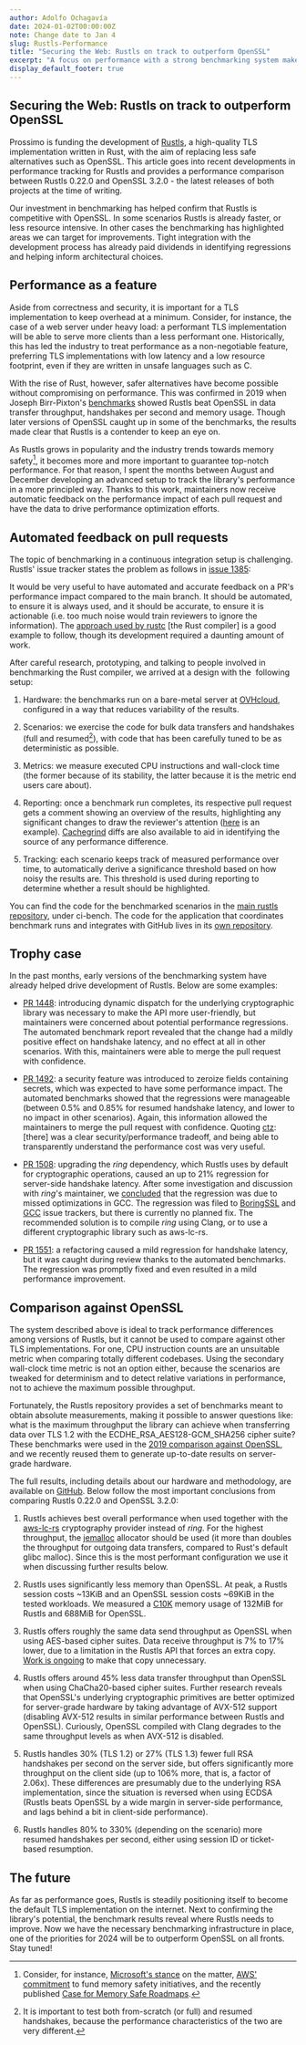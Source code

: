 ```yaml
---
author: Adolfo Ochagavía
date: 2024-01-02T00:00:00Z
note: Change date to Jan 4
slug: Rustls-Performance
title: "Securing the Web: Rustls on track to outperform OpenSSL"
excerpt: "A focus on performance with a strong benchmarking system makes Rustls an attractive and memory safe option for TLS."
display_default_footer: true
---
```


## Securing the Web: Rustls on track to outperform OpenSSL

Prossimo is funding the development of [Rustls](https://github.com/rustls/rustls), a high-quality TLS implementation written in Rust, with the aim of replacing less safe alternatives such as OpenSSL. This article goes into recent developments in performance tracking for Rustls and provides a performance comparison between Rustls 0.22.0 and OpenSSL 3.2.0 - the latest releases of both projects at the time of writing.

Our investment in benchmarking has helped confirm that Rustls is competitive with OpenSSL. In some scenarios Rustls is already faster, or less resource intensive. In other cases the benchmarking has highlighted areas we can target for improvements. Tight integration with the development process has already paid dividends in identifying regressions and helping inform architectural choices.

## Performance as a feature

Aside from correctness and security, it is important for a TLS implementation to keep overhead at a minimum. Consider, for instance, the case of a web server under heavy load: a performant TLS implementation will be able to serve more clients than a less performant one. Historically, this has led the industry to treat performance as a non-negotiable feature, preferring TLS implementations with low latency and a low resource footprint, even if they are written in unsafe languages such as C.

With the rise of Rust, however, safer alternatives have become possible without compromising on performance. This was confirmed in 2019 when Joseph Birr-Pixton's [benchmarks](https://jbp.io/2019/07/01/rustls-vs-openssl-performance.html) showed Rustls beat OpenSSL in data transfer throughput, handshakes per second and memory usage. Though later versions of OpenSSL caught up in some of the benchmarks, the results made clear that Rustls is a contender to keep an eye on.

As Rustls grows in popularity and the industry trends towards memory safety[^1], it becomes more and more important to guarantee top-notch performance. For that reason, I spent the months between August and December developing an advanced setup to track the library's performance in a more principled way. Thanks to this work, maintainers now receive automatic feedback on the performance impact of each pull request and have the data to drive performance optimization efforts.

## Automated feedback on pull requests

The topic of benchmarking in a continuous integration setup is challenging. Rustls' issue tracker states the problem as follows in [issue 1385](https://github.com/rustls/rustls/issues/1385):

It would be very useful to have automated and accurate feedback on a PR's performance impact compared to the main branch. It should be automated, to ensure it is always used, and it should be accurate, to ensure it is actionable (i.e. too much noise would train reviewers to ignore the information). The [approach used by rustc](https://github.com/rust-lang/rust/pull/112849#issuecomment-1661062264) [the Rust compiler] is a good example to follow, though its development required a daunting amount of work.

After careful research, prototyping, and talking to people involved in benchmarking the Rust compiler, we arrived at a design with the  following setup:

1.  Hardware: the benchmarks run on a bare-metal server at [OVHcloud](https://www.ovhcloud.com/en/), configured in a way that reduces variability of the results.

2.  Scenarios: we exercise the code for bulk data transfers and handshakes (full and resumed[^2]), with code that has been carefully tuned to be as deterministic as possible.

3.  Metrics: we measure executed CPU instructions and wall-clock time (the former because of its stability, the latter because it is the metric end users care about).

4.  Reporting: once a benchmark run completes, its respective pull request gets a comment showing an overview of the results, highlighting any significant changes to draw the reviewer's attention ([here](https://github.com/rustls/rustls/pull/1640#issuecomment-1854147668) is an example). [Cachegrind](https://valgrind.org/docs/manual/cg-manual.html) diffs are also available to aid in identifying the source of any performance difference.

5.  Tracking: each scenario keeps track of measured performance over time, to automatically derive a significance threshold based on how noisy the results are. This threshold is used during reporting to determine whether a result should be highlighted.

You can find the code for the benchmarked scenarios in the [main rustls repository](https://github.com/rustls/rustls/tree/75edb20a1e6a894089516053348b6137a425b9b4), under ci-bench. The code for the application that coordinates benchmark runs and integrates with GitHub lives in its [own repository](https://github.com/rustls/rustls-bench-app/).

## Trophy case

In the past months, early versions of the benchmarking system have already helped drive development of Rustls. Below are some examples:

-   [PR 1448](https://github.com/rustls/rustls/pull/1448): introducing dynamic dispatch for the underlying cryptographic library was necessary to make the API more user-friendly, but maintainers were concerned about potential performance regressions. The automated benchmark report revealed that the change had a mildly positive effect on handshake latency, and no effect at all in other scenarios. With this, maintainers were able to merge the pull request with confidence.

-   [PR 1492](https://github.com/rustls/rustls/pull/1492): a security feature was introduced to zeroize fields containing secrets, which was expected to have some performance impact. The automated benchmarks showed that the regressions were manageable (between 0.5% and 0.85% for resumed handshake latency, and lower to no impact in other scenarios). Again, this information allowed the maintainers to merge the pull request with confidence. Quoting [ctz](https://discord.com/channels/976380008299917365/1015156984007381033/1184153108599803924): [there]  was a clear security/performance tradeoff, and being able to transparently understand the performance cost was very useful.

-   [PR 1508](https://github.com/rustls/rustls/pull/1508): upgrading the *ring* dependency, which Rustls uses by default for cryptographic operations, caused an up to 21% regression for server-side handshake latency. After some investigation and discussion with *ring*'s maintainer, we [concluded](https://github.com/rustls/rustls/pull/1528#issuecomment-1754786446) that the regression was due to missed optimizations in GCC. The regression was filed to [BoringSSL](https://bugs.chromium.org/p/boringssl/issues/detail?id=655) and [GCC](https://gcc.gnu.org/bugzilla/show_bug.cgi?id=111774) issue trackers, but there is currently no planned fix. The recommended solution is to compile *ring* using Clang, or to use a different cryptographic library such as aws-lc-rs.

-   [PR 1551](https://github.com/rustls/rustls/pull/1551#issuecomment-1780734571): a refactoring caused a mild regression for handshake latency, but it was caught during review thanks to the automated benchmarks. The regression was promptly fixed and even resulted in a mild performance improvement.

## Comparison against OpenSSL

The system described above is ideal to track performance differences among versions of Rustls, but it cannot be used to compare against other TLS implementations. For one, CPU instruction counts are an unsuitable metric when comparing totally different codebases. Using the secondary wall-clock time metric is not an option either, because the scenarios are tweaked for determinism and to detect relative variations in performance, not to achieve the maximum possible throughput.

Fortunately, the Rustls repository provides a set of benchmarks meant to obtain absolute measurements, making it possible to answer questions like: what is the maximum throughput the library can achieve when transferring data over TLS 1.2 with the ECDHE_RSA_AES128-GCM_SHA256 cipher suite? These benchmarks were used in the [2019 comparison against OpenSSL](https://jbp.io/2019/07/01/rustls-vs-openssl-performance.html), and we recently reused them to generate up-to-date results on server-grade hardware.

The full results, including details about our hardware and methodology, are available on [GitHub](https://github.com/aochagavia/rustls-bench-results). Below follow the most important conclusions from comparing Rustls 0.22.0 and OpenSSL 3.2.0:

1.  Rustls achieves best overall performance when used together with the [aws-lc-rs](https://aws.amazon.com/blogs/opensource/introducing-aws-libcrypto-for-rust-an-open-source-cryptographic-library-for-rust/) cryptography provider instead of *ring*. For the highest throughput, the [jemalloc](https://crates.io/crates/jemallocator) allocator should be used (it more than doubles the throughput for outgoing data transfers, compared to Rust's default glibc malloc). Since this is the most performant configuration we use it when discussing further results below.

2.  Rustls uses significantly less memory than OpenSSL. At peak, a Rustls session costs ~13KiB and an OpenSSL session costs ~69KiB in the tested workloads. We measured a [C10K](https://en.wikipedia.org/wiki/C10k_problem) memory usage of 132MiB for Rustls and 688MiB for OpenSSL.

3.  Rustls offers roughly the same data send throughput as OpenSSL when using AES-based cipher suites. Data receive throughput is 7% to 17% lower, due to a limitation in the Rustls API that forces an extra copy. [Work is ongoing](https://github.com/rustls/rustls/pull/1420) to make that copy unnecessary.

4.  Rustls offers around 45% less data transfer throughput than OpenSSL when using ChaCha20-based cipher suites. Further research reveals that OpenSSL's underlying cryptographic primitives are better optimized for server-grade hardware by taking advantage of AVX-512 support (disabling AVX-512 results in similar performance between Rustls and OpenSSL). Curiously, OpenSSL compiled with Clang degrades to the same throughput levels as when AVX-512 is disabled.

5.  Rustls handles 30% (TLS 1.2) or 27% (TLS 1.3) fewer full RSA handshakes per second on the server side, but offers significantly more throughput on the client side (up to 106% more, that is, a factor of 2.06x). These differences are presumably due to the underlying RSA implementation, since the situation is reversed when using ECDSA (Rustls beats OpenSSL by a wide margin in server-side performance, and lags behind a bit in client-side performance).

6.  Rustls handles 80% to 330% (depending on the scenario) more resumed handshakes per second, either using session ID or ticket-based resumption.

## The future

As far as performance goes, Rustls is steadily positioning itself to become the default TLS implementation on the internet. Next to confirming the library's potential, the benchmark results reveal where Rustls needs to improve. Now we have the necessary benchmarking infrastructure in place, one of the priorities for 2024 will be to outperform OpenSSL on all fronts. Stay tuned!

[^1]: Consider, for instance, [Microsoft's stance](https://msrc.microsoft.com/blog/2019/07/a-proactive-approach-to-more-secure-code/) on the matter, [AWS' commitment](https://www.memorysafety.org/blog/aws-funding/) to fund memory safety initiatives, and the recently published [Case for Memory Safe Roadmaps](https://media.defense.gov/2023/Dec/06/2003352724/-1/-1/0/THE-CASE-FOR-MEMORY-SAFE-ROADMAPS-TLP-CLEAR.PDF).
[^2]: It is important to test both from-scratch (or full) and resumed handshakes, because the performance characteristics of the two are very different.
